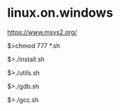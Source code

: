 # linux.on.windows

https://www.msys2.org/

$>chmod 777 *.sh

$>./install.sh

$>./utils.sh

$>./gdb.sh

$>./gcc.sh



